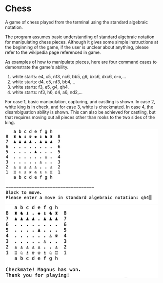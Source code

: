 # Chess
A game of chess played from the terminal using the standard algebraic notation.

The program assumes basic understanding of standard algebraic
notation for manipulating
chess pieces. Although it gives some simple instructions at the
beginning of the game,
if the user is unclear about anything, please refer to the wikipedia
page referenced in game.

As examples of how to manipulate pieces, here
are four command cases to demonstrate the game's ability.

1. white starts: e4, c5, nf3, nc6, bb5, g6, bxc6, dxc6, o-o,...
2. white starts: d4, e5, nf3, bb4,...
3. white starts: f3, e5, g4, qh4.
4. white starts: nf3, h6, d4, a6, nd2,...

For case 1, basic manipulation, capturing, and castling is shown.
In case 2, white king is in check, and for case 3, white is
checkmated.
In case 4, the disambiguation ability is shown. This can also be
achieved for castling, but that requires moving out all pieces other than rooks
to the two sides of the king.


<img src="checkmate_move.png" width="500">

<img src="checkmate.png" width="500">
